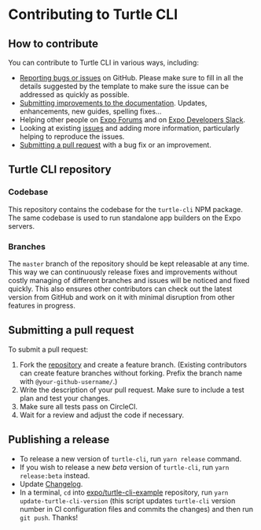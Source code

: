 # Contributing to Turtle CLI

## How to contribute
You can contribute to Turtle CLI in various ways, including:
- [Reporting bugs or issues](https://github.com/expo/turtle/issues/new) on GitHub. Please make sure to fill in all the details suggested by the template to make sure the issue can be addressed as quickly as possible.
- [Submitting improvements to the documentation](https://github.com/expo/expo/tree/master/docs). Updates, enhancements, new guides, spelling fixes…
- Helping other people on [Expo Forums](https://forums.expo.io/) and on [Expo Developers Slack](http://slack.expo.io).
- Looking at existing [issues](https://github.com/expo/turtle/issues) and adding more information, particularly helping to reproduce the issues.
- [Submitting a pull request](#submitting-a-pull-request) with a bug fix or an improvement.

## Turtle CLI repository

### Codebase
This repository contains the codebase for the `turtle-cli` NPM package. The same codebase is used to run standalone app builders on the Expo servers.

### Branches
The `master` branch of the repository should be kept releasable at any time. This way we can continuously release fixes and improvements without costly managing of different branches and issues will be noticed and fixed quickly. This also ensures other contributors can check out the latest version from GitHub and work on it with minimal disruption from other features in progress.

## Submitting a pull request
To submit a pull request:
1. Fork the [repository](https://github.com/expo/turtle) and create a feature branch. (Existing contributors can create feature branches without forking. Prefix the branch name with `@your-github-username/`.)
2. Write the description of your pull request. Make sure to include a test plan and test your changes.
3. Make sure all tests pass on CircleCI.
4. Wait for a review and adjust the code if necessary.

## Publishing a release
- To release a new version of `turtle-cli`, run `yarn release` command.
- If you wish to release a new *beta* version of `turtle-cli`, run `yarn release:beta` instead.
- Update [Changelog](CHANGELOG.md).
- In a terminal, `cd` into [expo/turtle-cli-example](https://github.com/expo/turtle-cli-example) repository, run `yarn update-turtle-cli-version` (this script updates `turtle-cli` version number in CI configuration files and commits the changes) and then run `git push`. Thanks!
